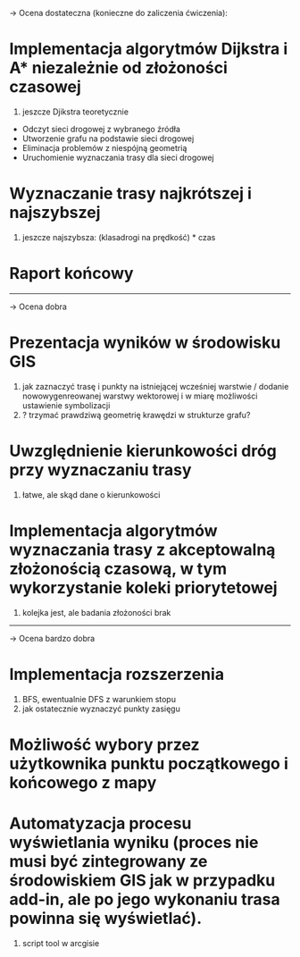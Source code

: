 ->  Ocena dostateczna (konieczne do zaliczenia ćwiczenia):
# Implementacja algorytmów Dijkstra i A* niezależnie od złożoności czasowej
1. jeszcze Djikstra teoretycznie
* Odczyt sieci drogowej z wybranego źródła
* Utworzenie grafu na podstawie sieci drogowej
* Eliminacja problemów z niespójną geometrią
* Uruchomienie wyznaczania trasy dla sieci drogowej
# Wyznaczanie trasy najkrótszej i najszybszej
1. jeszcze najszybsza: (klasadrogi na prędkość) * czas
# Raport końcowy

-------------------------------------------------------------------------------------------------
->  Ocena dobra
# Prezentacja wyników w środowisku GIS
1. jak zaznaczyć trasę i punkty na istniejącej wcześniej warstwie / dodanie nowowygenreowanej warstwy wektorowej i w miarę możliwości ustawienie symbolizacji
2. ? trzymać prawdziwą geometrię krawędzi w strukturze grafu?
# Uwzględnienie kierunkowości dróg przy wyznaczaniu trasy
1. łatwe, ale skąd dane o kierunkowości
# Implementacja algorytmów wyznaczania trasy z akceptowalną złożonością czasową, w tym wykorzystanie koleki priorytetowej
1. kolejka jest, ale badania złożoności brak

-------------------------------------------------------------------------------------------------
->  Ocena bardzo dobra
# Implementacja rozszerzenia
1. BFS, ewentualnie DFS z warunkiem stopu
2. jak ostatecznie wyznaczyć punkty zasięgu
# Możliwość wybory przez użytkownika punktu początkowego i końcowego z mapy
# Automatyzacja procesu wyświetlania wyniku (proces nie musi być zintegrowany ze środowiskiem GIS jak w przypadku add-in, ale po jego wykonaniu trasa powinna się wyświetlać).
1. script tool w arcgisie
